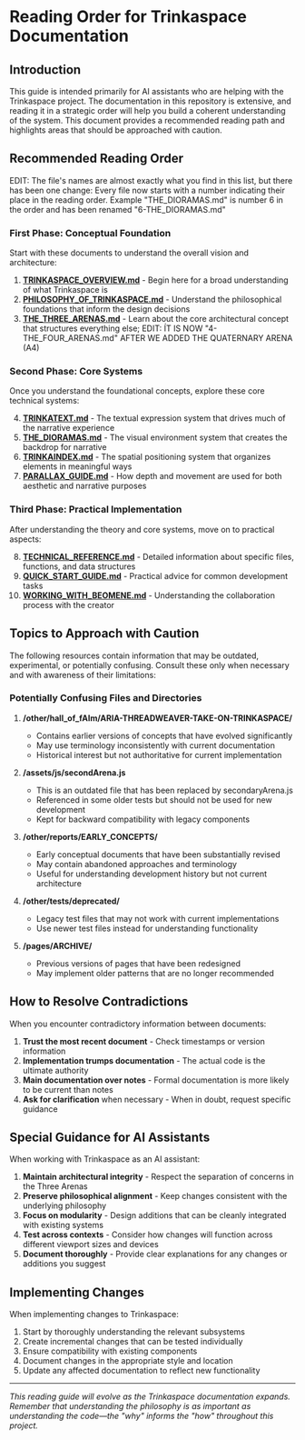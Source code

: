 # Reading Order for Trinkaspace Documentation

## Introduction

This guide is intended primarily for AI assistants who are helping with the Trinkaspace project. The documentation in this repository is extensive, and reading it in a strategic order will help you build a coherent understanding of the system. This document provides a recommended reading path and highlights areas that should be approached with caution.

## Recommended Reading Order

EDIT: The file's names are almost exactly what you find in this list, but there has been one change: Every file now starts with a number indicating their place in the reading order. Example "THE_DIORAMAS.md" is number 6 in the order and has been renamed "6-THE_DIORAMAS.md"

### First Phase: Conceptual Foundation
Start with these documents to understand the overall vision and architecture:

1. **[TRINKASPACE_OVERVIEW.md](TRINKASPACE_OVERVIEW.md)** - Begin here for a broad understanding of what Trinkaspace is
2. **[PHILOSOPHY_OF_TRINKASPACE.md](PHILOSOPHY_OF_TRINKASPACE.md)** - Understand the philosophical foundations that inform the design decisions
3. **[THE_THREE_ARENAS.md](THE_THREE_ARENAS.md)** - Learn about the core architectural concept that structures everything else; EDIT: ÍT IS NOW "4-THE_FOUR_ARENAS.md" AFTER WE ADDED THE QUATERNARY ARENA (A4)

### Second Phase: Core Systems
Once you understand the foundational concepts, explore these core technical systems:

4. **[TRINKATEXT.md](TRINKATEXT.md)** - The textual expression system that drives much of the narrative experience
5. **[THE_DIORAMAS.md](THE_DIORAMAS.md)** - The visual environment system that creates the backdrop for narrative
6. **[TRINKAINDEX.md](TRINKAINDEX.md)** - The spatial positioning system that organizes elements in meaningful ways
7. **[PARALLAX_GUIDE.md](PARALLAX_GUIDE.md)** - How depth and movement are used for both aesthetic and narrative purposes

### Third Phase: Practical Implementation
After understanding the theory and core systems, move on to practical aspects:

8. **[TECHNICAL_REFERENCE.md](TECHNICAL_REFERENCE.md)** - Detailed information about specific files, functions, and data structures
9. **[QUICK_START_GUIDE.md](QUICK_START_GUIDE.md)** - Practical advice for common development tasks
10. **[WORKING_WITH_BEOMENE.md](WORKING_WITH_BEOMENE.md)** - Understanding the collaboration process with the creator

## Topics to Approach with Caution

The following resources contain information that may be outdated, experimental, or potentially confusing. Consult these only when necessary and with awareness of their limitations:

### Potentially Confusing Files and Directories

1. **/other/hall_of_fAIm/ARIA-THREADWEAVER-TAKE-ON-TRINKASPACE/**
   - Contains earlier versions of concepts that have evolved significantly
   - May use terminology inconsistently with current documentation
   - Historical interest but not authoritative for current implementation

2. **/assets/js/secondArena.js**
   - This is an outdated file that has been replaced by secondaryArena.js
   - Referenced in some older tests but should not be used for new development
   - Kept for backward compatibility with legacy components

3. **/other/reports/EARLY_CONCEPTS/**
   - Early conceptual documents that have been substantially revised
   - May contain abandoned approaches and terminology
   - Useful for understanding development history but not current architecture

4. **/other/tests/deprecated/**
   - Legacy test files that may not work with current implementations
   - Use newer test files instead for understanding functionality

5. **/pages/ARCHIVE/**
   - Previous versions of pages that have been redesigned
   - May implement older patterns that are no longer recommended

## How to Resolve Contradictions

When you encounter contradictory information between documents:

1. **Trust the most recent document** - Check timestamps or version information
2. **Implementation trumps documentation** - The actual code is the ultimate authority
3. **Main documentation over notes** - Formal documentation is more likely to be current than notes
4. **Ask for clarification** when necessary - When in doubt, request specific guidance

## Special Guidance for AI Assistants

When working with Trinkaspace as an AI assistant:

1. **Maintain architectural integrity** - Respect the separation of concerns in the Three Arenas
2. **Preserve philosophical alignment** - Keep changes consistent with the underlying philosophy
3. **Focus on modularity** - Design additions that can be cleanly integrated with existing systems
4. **Test across contexts** - Consider how changes will function across different viewport sizes and devices
5. **Document thoroughly** - Provide clear explanations for any changes or additions you suggest

## Implementing Changes

When implementing changes to Trinkaspace:

1. Start by thoroughly understanding the relevant subsystems
2. Create incremental changes that can be tested individually
3. Ensure compatibility with existing components
4. Document changes in the appropriate style and location
5. Update any affected documentation to reflect new functionality

---

*This reading guide will evolve as the Trinkaspace documentation expands. Remember that understanding the philosophy is as important as understanding the code—the "why" informs the "how" throughout this project.*
